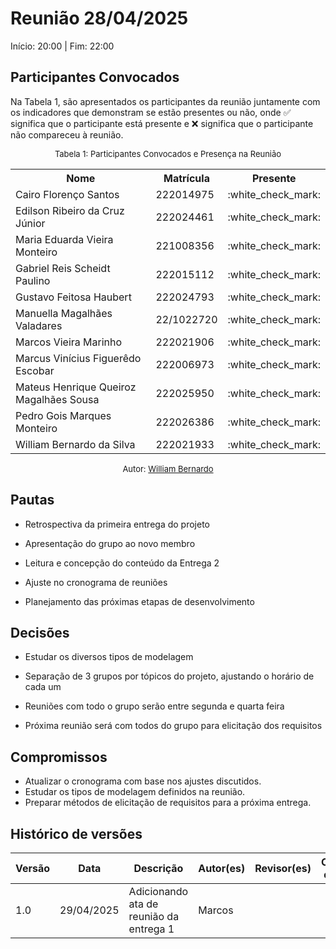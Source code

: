 # Reunião 28/04/2025

Início: 20:00 | Fim: 22:00

## Participantes Convocados

Na Tabela 1, são apresentados os participantes da reunião juntamente com os indicadores que demonstram se estão presentes ou não, onde :white_check_mark: significa que o participante está presente e :x: significa que o participante não compareceu à reunião.

<center>

<font size="2">Tabela 1: Participantes Convocados e Presença na Reunião</font>

<table align="center">
  <tr>
    <th>Nome</th><th>Matrícula</th><th>Presente</th>
  </tr>
  <tr><td>Cairo Florenço Santos</td><td>222014975</td><td>:white_check_mark:</td></tr>
  <tr><td>Edilson Ribeiro da Cruz Júnior</td><td>222024461</td><td>:white_check_mark:</td></tr>
  <tr><td>Maria Eduarda Vieira Monteiro</td><td>221008356</td><td>:white_check_mark:</td></tr>
  <tr><td>Gabriel Reis Scheidt Paulino</td><td>222015112</td><td>:white_check_mark:</td></tr>
  <tr><td>Gustavo Feitosa Haubert</td><td>222024793</td><td>:white_check_mark:</td></tr>
  <tr><td>Manuella Magalhães Valadares</td><td>22/1022720</td><td>:white_check_mark:</td></tr>
  <tr><td>Marcos Vieira Marinho</td><td>222021906</td><td>:white_check_mark:</td></tr>
  <tr><td>Marcus Vinícius Figuerêdo Escobar</td><td>222006973</td><td>:white_check_mark:</td></tr>
  <tr><td>Mateus Henrique Queiroz Magalhães Sousa</td><td>222025950</td><td>:white_check_mark:</td></tr>
  <tr><td>Pedro Gois Marques Monteiro</td><td>222026386</td><td>:white_check_mark:</td></tr>
  <tr><td>William Bernardo da Silva</td><td>222021933</td><td>:white_check_mark:</td></tr>
</table>

<font size="2">Autor: [William Bernardo](https://github.com/WillxBernardo/)</font>

</center>

## Pautas

- Retrospectiva da primeira entrega do projeto

- Apresentação do grupo ao novo membro

- Leitura e concepção do conteúdo da Entrega 2

- Ajuste no cronograma de reuniões

- Planejamento das próximas etapas de desenvolvimento

## Decisões

- Estudar os diversos tipos de modelagem

- Separação de 3 grupos por tópicos do projeto, ajustando o horário de cada um

- Reuniões com todo o grupo serão entre segunda e quarta feira

- Próxima reunião será com todos do grupo para elicitação dos requisitos

## Compromissos

- Atualizar o cronograma com base nos ajustes discutidos.
- Estudar os tipos de modelagem definidos na reunião.
- Preparar métodos de elicitação de requisitos para a próxima entrega.

## Histórico de versões

| Versão | Data | Descrição | Autor(es) | Revisor(es) | Comentário do Revisor |
| ------ | ---- | --------- | --------- | ----------- | -- |
| 1.0 | 29/04/2025 | Adicionando ata de reunião da entrega 1 | Marcos |  |  |